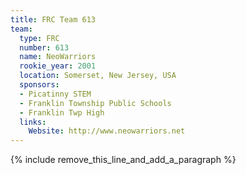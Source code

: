 ```yaml
---
title: FRC Team 613
team:
  type: FRC
  number: 613
  name: NeoWarriors
  rookie_year: 2001
  location: Somerset, New Jersey, USA
  sponsors:
  - Picatinny STEM
  - Franklin Township Public Schools
  - Franklin Twp High
  links:
    Website: http://www.neowarriors.net
---
```


{% include remove_this_line_and_add_a_paragraph %}